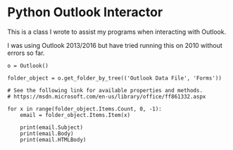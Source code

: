 Python Outlook Interactor
=========================

This is a class I wrote to assist my programs when interacting with Outlook.

I was using Outlook 2013/2016 but have tried running this on 2010 without errors so far.


    o = Outlook()

    folder_object = o.get_folder_by_tree(('Outlook Data File', 'Forms'))

    # See the following link for available properties and methods.
    # https://msdn.microsoft.com/en-us/library/office/ff861332.aspx

    for x in range(folder_object.Items.Count, 0, -1):
        email = folder_object.Items.Item(x)

        print(email.Subject)
        print(email.Body)
        print(email.HTMLBody)
